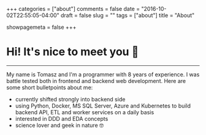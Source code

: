 +++
categories = ["about"]
comments = false
date = "2016-10-02T22:55:05-04:00"
draft = false
slug = ""
tags = ["about"]
title = "About"

showpagemeta = false
+++

# Hi! It's nice to meet you 👋
-----

My name is Tomasz and I'm a programmer with 8 years of experience. I was battle tested both in frontend and backend web development. Here are some short bulletpoints about me:

- currently shifted strongly into backend side
- using Python, Docker, MS SQL Server, Azure and Kubernetes to build backend API, ETL and worker services on a daily basis
- interested in DDD and EDA concepts
- science lover and geek in nature 🤓

